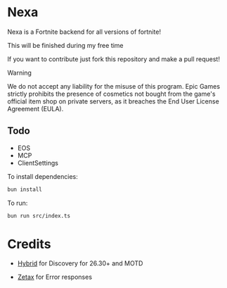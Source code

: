 # Nexa

Nexa is a Fortnite backend for all versions of fortnite!

This will be finished during my free time

If you want to contribute just fork this repository and make a pull request!

> [!WARNING]
> We do not accept any liability for the misuse of this program. Epic Games strictly prohibits the presence of cosmetics not bought from the game's official item shop on private servers, as it breaches the End User License Agreement (EULA).

## Todo

- EOS
- MCP
- ClientSettings

To install dependencies:

```bash
bun install
```

To run:

```bash
bun run src/index.ts
```


# Credits

- [Hybrid](https://github.com/HybridFNBR) for Discovery for 26.30+ and MOTD

- [Zetax](https://github.com/simplyzetax) for Error responses